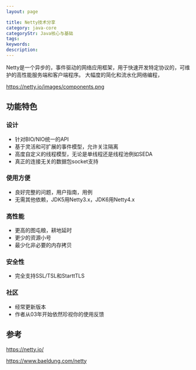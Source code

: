```yaml
---
layout: page

title: Netty技术分享
category: java-core
categoryStr: Java核心与基础
tags: 
keywords:
description:
---
```



Netty是一个异步的，事件驱动的网络应用框架，用于快速开发特定协议的，可维护的高性能服务端和客户端程序。
大幅度的简化和流水化网络编程，

https://netty.io/images/components.png

## 功能特色
### 设计
* 针对BIO/NIO统一的API
* 基于灵活和可扩展的事件模型，允许关注隔离
* 高度自定义的线程模型，无论是单线程还是线程池例如SEDA
* 真正的连接无关的数据包socket支持

### 使用方便
* 良好完整的问题，用户指南，用例
* 无需其他依赖，JDK5用Netty3.x，JDK6用Netty4.x

### 高性能
* 更高的图屯粮，耕地延时
* 更少的资源小号
* 最少化非必要的内存拷贝
### 安全性
* 完全支持SSL/TSL和StarttTLS

### 社区
* 经常更新版本
* 作者从03年开始依然珍视你的使用反馈

## 参考
https://netty.io/


https://www.baeldung.com/netty